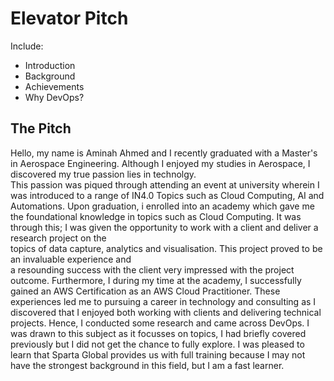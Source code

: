 # Elevator Pitch
Include:
* Introduction
* Background
* Achievements
* Why DevOps?

## The Pitch
Hello, my name is Aminah Ahmed and I recently graduated with a Master's in Aerospace Engineering.
Although I enjoyed my studies in Aerospace, I discovered my true passion lies in technolgy.  
This passion was piqued through attending an event at university wherein I was introduced
to a range of IN4.0 Topics such as Cloud Computing, AI and Automations.
Upon graduation, i enrolled into an academy which
gave me the foundational knowledge in topics such as Cloud Computing. 
It was through this; I was given the opportunity to work with a client and deliver a research project on the       
topics of data capture, analytics and visualisation. This project proved to be an invaluable experience and        
a resounding success with the client very impressed with the project outcome. Furthermore, I during my time at 
the academy, I successfully gained an AWS Certification as an AWS Cloud Practitioner. These experiences
led me to pursuing a career in technology and consulting as I discovered that I enjoyed both working with clients
and delivering technical projects. Hence, I conducted some research and came across DevOps.
I was drawn to this subject as it focusses on topics, I had briefly covered previously but I did not get the chance
to fully explore. I was pleased to learn that Sparta Global provides us with full training because I may not have
the strongest background in this field, but I am a fast learner.

